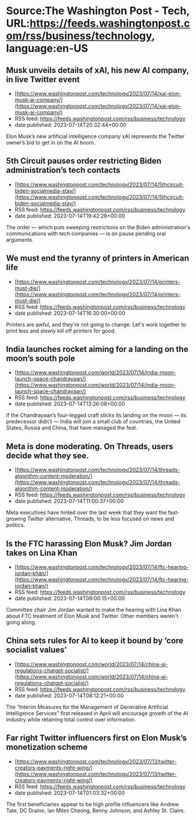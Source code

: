 # Source:The Washington Post - Tech, URL:https://feeds.washingtonpost.com/rss/business/technology, language:en-US

## Musk unveils details of xAI, his new AI company, in live Twitter event
 - [https://www.washingtonpost.com/technology/2023/07/14/xai-elon-musk-ai-company/](https://www.washingtonpost.com/technology/2023/07/14/xai-elon-musk-ai-company/)
 - RSS feed: https://feeds.washingtonpost.com/rss/business/technology
 - date published: 2023-07-14T20:32:44+00:00

Elon Musk’s new artificial intelligence company xAI represents the Twitter owner’s bid to get in on the AI boom.

## 5th Circuit pauses order restricting Biden administration’s tech contacts
 - [https://www.washingtonpost.com/technology/2023/07/14/5thcircuit-biden-socialmedia-stay/](https://www.washingtonpost.com/technology/2023/07/14/5thcircuit-biden-socialmedia-stay/)
 - RSS feed: https://feeds.washingtonpost.com/rss/business/technology
 - date published: 2023-07-14T19:42:28+00:00

The order —  which puts sweeping restrictions on the Biden administration's communications with tech companies —  is on pause pending oral arguments.

## We must end the tyranny of printers in American life
 - [https://www.washingtonpost.com/technology/2023/07/14/printers-must-die/](https://www.washingtonpost.com/technology/2023/07/14/printers-must-die/)
 - RSS feed: https://feeds.washingtonpost.com/rss/business/technology
 - date published: 2023-07-14T16:30:00+00:00

Printers are awful, and they're not going to change. Let's work together to print less and slowly kill off printers for good.

## India launches rocket aiming for a landing on the moon’s south pole
 - [https://www.washingtonpost.com/world/2023/07/14/india-moon-launch-space-chandrayaan/](https://www.washingtonpost.com/world/2023/07/14/india-moon-launch-space-chandrayaan/)
 - RSS feed: https://feeds.washingtonpost.com/rss/business/technology
 - date published: 2023-07-14T13:26:08+00:00

If the Chandrayaan’s four-legged craft sticks its landing on the moon — its predecessor didn't — India will join a small club of countries, the United States, Russia and China, that have managed the feat.

## Meta is done moderating. On Threads, users decide what they see.
 - [https://www.washingtonpost.com/technology/2023/07/14/threads-algorithm-content-moderation/](https://www.washingtonpost.com/technology/2023/07/14/threads-algorithm-content-moderation/)
 - RSS feed: https://feeds.washingtonpost.com/rss/business/technology
 - date published: 2023-07-14T11:00:37+00:00

Meta executives have hinted over the last week that they want the fast-growing Twitter alternative, Threads, to be less focused on news and politics.

## Is the FTC harassing Elon Musk? Jim Jordan takes on Lina Khan
 - [https://www.washingtonpost.com/technology/2023/07/14/ftc-hearing-jordan-khan/](https://www.washingtonpost.com/technology/2023/07/14/ftc-hearing-jordan-khan/)
 - RSS feed: https://feeds.washingtonpost.com/rss/business/technology
 - date published: 2023-07-14T09:00:15+00:00

Committee chair Jim Jordan wanted to make the hearing with Lina Khan about FTC treatment of Elon Musk and Twitter. Other members weren't going along.

## China sets rules for AI to keep it bound by ‘core socialist values’
 - [https://www.washingtonpost.com/world/2023/07/14/china-ai-regulations-chatgpt-socialist/](https://www.washingtonpost.com/world/2023/07/14/china-ai-regulations-chatgpt-socialist/)
 - RSS feed: https://feeds.washingtonpost.com/rss/business/technology
 - date published: 2023-07-14T08:12:21+00:00

The “Interim Measures for the Management of Generative Artificial Intelligence Services” first released in April will encourage growth of the AI industry while retaining total control over information.

## Far right Twitter influencers first on Elon Musk’s monetization scheme
 - [https://www.washingtonpost.com/technology/2023/07/13/twitter-creators-payments-right-wing/](https://www.washingtonpost.com/technology/2023/07/13/twitter-creators-payments-right-wing/)
 - RSS feed: https://feeds.washingtonpost.com/rss/business/technology
 - date published: 2023-07-14T01:03:32+00:00

The first beneficiaries appear to be high profile influencers like Andrew Tate, DC Draino, Ian Miles Cheong, Benny Johnson, and Ashley St. Claire.

